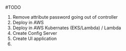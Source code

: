 #TODO

1. Remove attribute password going out of controller
2. Deploy in AWS 
3. Deploy in AWS Kubernates (EKS/Lambda) / Lambda
4. Create Config Server
5. Create UI application
6. 